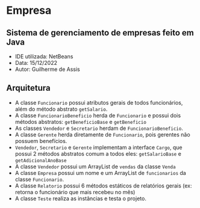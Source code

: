 # Empresa
## Sistema de gerenciamento de empresas feito em Java

 - IDE utilizada: NetBeans
 - Data: 15/12/2022
 - Autor: Guilherme de Assis

## Arquitetura
  - A classe `Funcionario` possui atributos gerais de todos funcionários, além do método abstrato `getSalario`.
  - A classe `FuncionarioBeneficio` herda de  `Funcionario` e possui dois métodos abstratos: `getBeneficioBase` e `getBeneficio`
  - As classes `Vendedor` e `Secretario` herdam de `FuncionarioBeneficio`.
  - A classe `Gerente` herda diretamente de `Funcionario`, pois gerentes não possuem benefícios.
  - `Vendedor`, `Secretario` e `Gerente` implementam a interface `Cargo`, que possui 2 métodos abstratos comum a todos eles: `getSalarioBase` e `getAdicionalAnoBase`
  - A classe `Vendedor` possui um ArrayList de `vendas` da classe `Venda`
  - A classe `Empresa` possui um nome e um ArrayList de `funcionarios` da classe `Funcionario`.
  - A classe `Relatorio` possui 6 métodos estáticos de relatórios gerais (ex: retorna o funcionário que mais recebeu no mês)
  - A classe `Teste` realiza as instâncias e testa o projeto.
  